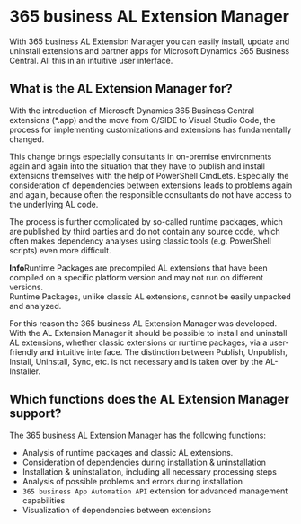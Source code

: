 # 365 business AL Extension Manager

With 365 business AL Extension Manager you can easily install, update and uninstall extensions and partner apps for Microsoft Dynamics 365 Business Central. All this in an intuitive user interface.

## What is the AL Extension Manager for?

With the introduction of Microsoft Dynamics 365 Business Central extensions (*.app) and the move from C/SIDE to Visual Studio Code, the process for implementing customizations and extensions has fundamentally changed.

This change brings especially consultants in on-premise environments again and again into the situation that they have to publish and install extensions themselves with the help of PowerShell CmdLets.
Especially the consideration of dependencies between extensions leads to problems again and again, because often the responsible consultants do not have access to the underlying AL code.

The process is further complicated by so-called runtime packages, which are published by third parties and do not contain any source code, which often makes dependency analyses using classic tools (e.g. PowerShell scripts) even more difficult.

<div class="alert alert-info">
    <i class="fa-duotone fa-solid fa-circle-info fa-xl"></i>
    <strong>Info</strong>Runtime Packages are precompiled AL extensions that have been compiled on a specific platform version and may not run on different versions.<br>Runtime Packages, unlike classic AL extensions, cannot be easily unpacked and analyzed.
</div>

For this reason the 365 business AL Extension Manager was developed. With the AL Extension Manager it should be possible to install and uninstall AL extensions, whether classic extensions or runtime packages, via a user-friendly and intuitive interface. The distinction between Publish, Unpublish, Install, Uninstall, Sync, etc. is not necessary and is taken over by the AL-Installer.

## Which functions does the AL Extension Manager support?

The 365 business AL Extension Manager has the following functions:
 - Analysis of runtime packages and classic AL extensions.
 - Consideration of dependencies during installation & uninstallation
 - Installation & uninstallation, including all necessary processing steps
 - Analysis of possible problems and errors during installation
 - `365 business App Automation API` extension for advanced management capabilities
 - Visualization of dependencies between extensions